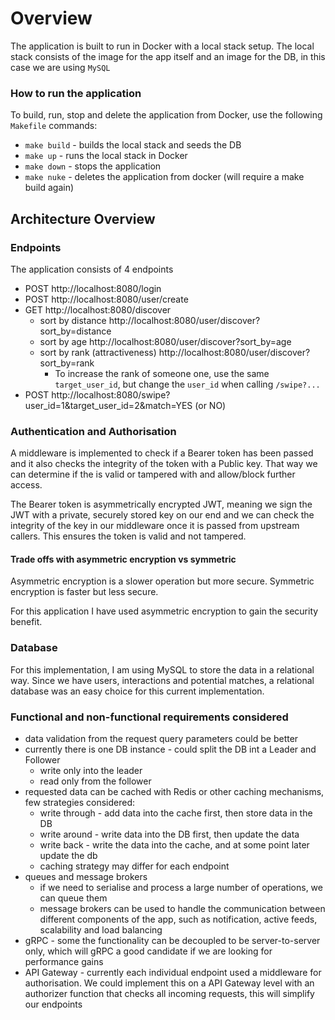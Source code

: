 # Overview
The application is built to run in Docker with a local stack setup.
The local stack consists of the image for the app itself and an image for the DB, in this case we are using `MySQL`
### How to run the application

To build, run, stop and delete the application from Docker, use the following `Makefile` commands:
- `make build` - builds the local stack and seeds the DB
- `make up` - runs the local stack in Docker
- `make down` - stops the application
- `make nuke` - deletes the application from docker (will require a make build again)

## Architecture Overview

### Endpoints
The application consists of 4 endpoints
- POST http://localhost:8080/login
- POST http://localhost:8080/user/create
- GET  http://localhost:8080/discover
	- sort by distance http://localhost:8080/user/discover?sort_by=distance
	- sort by age http://localhost:8080/user/discover?sort_by=age
	- sort by rank (attractiveness) http://localhost:8080/user/discover?sort_by=rank
		- To increase the rank of someone one, use the same `target_user_id`, but change the `user_id` when calling `/swipe?...`
- POST http://localhost:8080/swipe?user_id=1&target_user_id=2&match=YES (or NO)
### Authentication and Authorisation

A middleware is implemented to check if a Bearer token has been passed and it also checks the integrity of the token with a Public key. That way we can determine if the is valid or tampered with and allow/block further access.

The Bearer token is asymmetrically encrypted JWT, meaning we sign the JWT with a private, securely stored key on our end and we can check the integrity of the key in our middleware once it is passed from upstream callers. This ensures the token is valid and not tampered.

#### Trade offs with asymmetric encryption vs symmetric
Asymmetric encryption is a slower operation but more secure.
Symmetric encryption is faster but less secure.

For this application I have used asymmetric encryption to gain the security benefit.

### Database
For this implementation, I am using MySQL to store the data in a relational way.
Since we have users, interactions and potential matches, a relational database was an easy choice for this current implementation.

### Functional and non-functional requirements considered
- data validation from the request query parameters could be better
- currently there is one DB instance - could split the DB int a Leader and Follower
	- write only into the leader
	- read only from the follower
- requested data can be cached with Redis or other caching mechanisms, few strategies considered:
	- write through - add data into the cache first, then store data in the DB
	- write around - write data into the DB first, then update the data
	- write back - write the data into the cache, and at some point later update the db
	- caching strategy may differ for each endpoint
- queues and message brokers
	- if we need to serialise and process a large number of operations, we can queue them
	- message brokers can be used to handle the communication between different components of the app, such as notification, active feeds, scalability and load balancing
- gRPC - some the functionality can be decoupled to be server-to-server only, which will gRPC a good candidate if we are looking for performance gains
- API Gateway - currently each individual endpoint used a middleware for authorisation. We could implement this on a API Gateway level with an authorizer function that checks all incoming requests, this will simplify our endpoints
